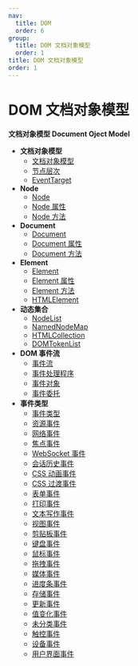 ```yaml
---
nav:
  title: DOM
  order: 6
group:
  title: DOM 文档对象模型
  order: 1
title: DOM 文档对象模型
order: 1
---
```


# DOM 文档对象模型

**文档对象模型 Document Oject Model**

- **文档对象模型**
  - [文档对象模型](/document-object-model/dom/dom)
  - [节点层次](/document-object-model/dom/hierarchy-of-nodes)
  - [EventTarget](/document-object-model/event-target/event-target)
- **Node**
  - [Node](/document-object-model/node/node)
  - [Node 属性](/document-object-model/node/node-properties)
  - [Node 方法](/document-object-model/node/node-methods)
- **Document**
  - [Document](/document-object-model/document/document)
  - [Document 属性](/document-object-model/document/document-properties)
  - [Document 方法](/document-object-model/document/document-methods)
- **Element**
  - [Element](/document-object-model/element/element)
  - [Element 属性](/document-object-model/element/element-properties)
  - [Element 方法](/document-object-model/element/element-methods)
  - [HTMLElement](/document-object-model/element/html-element)
- **动态集合**
  - [NodeList](/document-object-model/dynamic-collection/node-list)
  - [NamedNodeMap](/document-object-model/dynamic-collection/named-node-map)
  - [HTMLCollection](/document-object-model/dynamic-collection/html-collection)
  - [DOMTokenList](/document-object-model/dynamic-collection/dom-token-list)
- **DOM 事件流**
  - [事件流](/document-object-model/events/event-flow)
  - [事件处理程序](/document-object-model/events/event-handlers-or-listener)
  - [事件对象](/document-object-model/events/the-event-object)
  - [事件委托](/document-object-model/events/event-delegation)
- **事件类型**
  - [事件类型](/document-object-model/events/event-types/event-types)
  - [资源事件](document-object-model/events/event-types/resource-events)
  - [网络事件](document-object-model/events/event-types/network-events)
  - [焦点事件](document-object-model/events/event-types/focus-events)
  - [WebSocket 事件](document-object-model/events/event-types/websocket-events)
  - [会话历史事件](document-object-model/events/event-types/session-history-events)
  - [CSS 动画事件](document-object-model/events/event-types/css-animation-events)
  - [CSS 过渡事件](document-object-model/events/event-types/css-transition-events)
  - [表单事件](document-object-model/events/event-types/form-events)
  - [打印事件](document-object-model/events/event-types/printing-events)
  - [文本写作事件](document-object-model/events/event-types/text-composition-events)
  - [视图事件](document-object-model/events/event-types/view-events)
  - [剪贴板事件](document-object-model/events/event-types/clipboard-events)
  - [键盘事件](document-object-model/events/event-types/keyboard-events)
  - [鼠标事件](document-object-model/events/event-types/mouse-events)
  - [拖拽事件](document-object-model/events/event-types/drag-and-drop-events)
  - [媒体事件](document-object-model/events/event-types/media-events)
  - [进度条事件](document-object-model/events/event-types/progress-events)
  - [存储事件](document-object-model/events/event-types/storage-events)
  - [更新事件](document-object-model/events/event-types/update-events)
  - [值变化事件](document-object-model/events/event-types/value-change-events)
  - [未分类事件](document-object-model/events/event-types/uncategorized-events)
  - [触控事件](document-object-model/events/event-types/touch-events)
  - [设备事件](document-object-model/events/event-types/the-orientationchange-event)
  - [用户界面事件](/document-object-model/events/event-types/ui-events)
